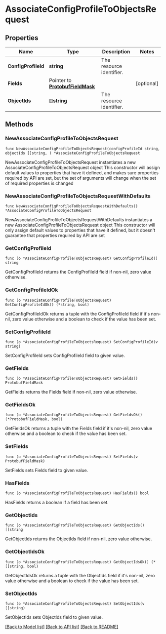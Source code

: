 # AssociateConfigProfileToObjectsRequest

## Properties

Name | Type | Description | Notes
------------ | ------------- | ------------- | -------------
**ConfigProfileId** | **string** | The resource identifier. | 
**Fields** | Pointer to [**ProtobufFieldMask**](ProtobufFieldMask.md) |  | [optional] 
**ObjectIds** | **[]string** | The resource identifier. | 

## Methods

### NewAssociateConfigProfileToObjectsRequest

`func NewAssociateConfigProfileToObjectsRequest(configProfileId string, objectIds []string, ) *AssociateConfigProfileToObjectsRequest`

NewAssociateConfigProfileToObjectsRequest instantiates a new AssociateConfigProfileToObjectsRequest object
This constructor will assign default values to properties that have it defined,
and makes sure properties required by API are set, but the set of arguments
will change when the set of required properties is changed

### NewAssociateConfigProfileToObjectsRequestWithDefaults

`func NewAssociateConfigProfileToObjectsRequestWithDefaults() *AssociateConfigProfileToObjectsRequest`

NewAssociateConfigProfileToObjectsRequestWithDefaults instantiates a new AssociateConfigProfileToObjectsRequest object
This constructor will only assign default values to properties that have it defined,
but it doesn't guarantee that properties required by API are set

### GetConfigProfileId

`func (o *AssociateConfigProfileToObjectsRequest) GetConfigProfileId() string`

GetConfigProfileId returns the ConfigProfileId field if non-nil, zero value otherwise.

### GetConfigProfileIdOk

`func (o *AssociateConfigProfileToObjectsRequest) GetConfigProfileIdOk() (*string, bool)`

GetConfigProfileIdOk returns a tuple with the ConfigProfileId field if it's non-nil, zero value otherwise
and a boolean to check if the value has been set.

### SetConfigProfileId

`func (o *AssociateConfigProfileToObjectsRequest) SetConfigProfileId(v string)`

SetConfigProfileId sets ConfigProfileId field to given value.


### GetFields

`func (o *AssociateConfigProfileToObjectsRequest) GetFields() ProtobufFieldMask`

GetFields returns the Fields field if non-nil, zero value otherwise.

### GetFieldsOk

`func (o *AssociateConfigProfileToObjectsRequest) GetFieldsOk() (*ProtobufFieldMask, bool)`

GetFieldsOk returns a tuple with the Fields field if it's non-nil, zero value otherwise
and a boolean to check if the value has been set.

### SetFields

`func (o *AssociateConfigProfileToObjectsRequest) SetFields(v ProtobufFieldMask)`

SetFields sets Fields field to given value.

### HasFields

`func (o *AssociateConfigProfileToObjectsRequest) HasFields() bool`

HasFields returns a boolean if a field has been set.

### GetObjectIds

`func (o *AssociateConfigProfileToObjectsRequest) GetObjectIds() []string`

GetObjectIds returns the ObjectIds field if non-nil, zero value otherwise.

### GetObjectIdsOk

`func (o *AssociateConfigProfileToObjectsRequest) GetObjectIdsOk() (*[]string, bool)`

GetObjectIdsOk returns a tuple with the ObjectIds field if it's non-nil, zero value otherwise
and a boolean to check if the value has been set.

### SetObjectIds

`func (o *AssociateConfigProfileToObjectsRequest) SetObjectIds(v []string)`

SetObjectIds sets ObjectIds field to given value.



[[Back to Model list]](../README.md#documentation-for-models) [[Back to API list]](../README.md#documentation-for-api-endpoints) [[Back to README]](../README.md)


